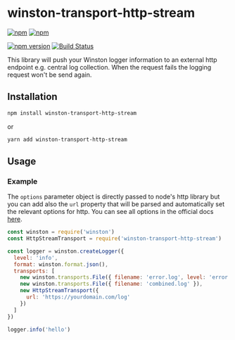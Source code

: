 # winston-transport-http-stream

[![npm](https://img.shields.io/npm/l/winston-transport-http-stream.svg)]()
[![npm](https://img.shields.io/npm/dt/winston-transport-http-stream.svg)](https://www.npmjs.com/package/winston-transport-http-stream)

[![npm version](https://badge.fury.io/js/winston-transport-http-stream.svg)](https://badge.fury.io/js/winston-transport-http-stream)
[![Build Status](https://travis-ci.org/matsp/winston-transport-http-stream.svg?branch=master)](https://travis-ci.org/matsp/winston-transport-http-stream)

This library will push your Winston logger information to an external http endpoint e.g. central log collection. When the request fails the logging request won't be send again.

## Installation

```bash
npm install winston-transport-http-stream
```

or

```bash
yarn add winston-transport-http-stream
```

## Usage

### Example

The `options` parameter object is directly passed to node's http library but you can add also the `url` property that
will be parsed and automatically set the relevant options for http.
You can see all options in the official docs [here](https://nodejs.org/api/http.html#http_http_request_options_callback).

```javascript
const winston = require('winston')
const HttpStreamTransport = require('winston-transport-http-stream')

const logger = winston.createLogger({
  level: 'info',
  format: winston.format.json(),
  transports: [
    new winston.transports.File({ filename: 'error.log', level: 'error' }),
    new winston.transports.File({ filename: 'combined.log' }),
    new HttpStreamTransport({
      url: 'https://yourdomain.com/log'
    })
  ]
})

logger.info('hello')
```
